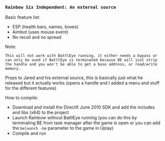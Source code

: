 ### `Rainbow Six Independent: An external source`

Basic feature list:

* ESP (health bars, names, boxes)
* Aimbot (uses mouse event)
* No recoil and no spread

Note:

```
This will not work with BattlEye running, it either needs a bypass or can only be used if BattlEye is terminated because BE will just strip the handle and you won't be able to get a base address, or read/write memory.
```

Props to Jared and his external source, this is basically just what he released but it actually works (opens a handle and I added a menu and stuff for the different features)

How to compile:

* Download and install the DirectX June 2010 SDK and add the includes and libs (x64) to the project
* Launch Rainbow without BattlEye running (you can do this by terminating BE from task manager after the game is open or you can add the `belaunch -be` parameter to the game in Uplay)
* Compile and run
